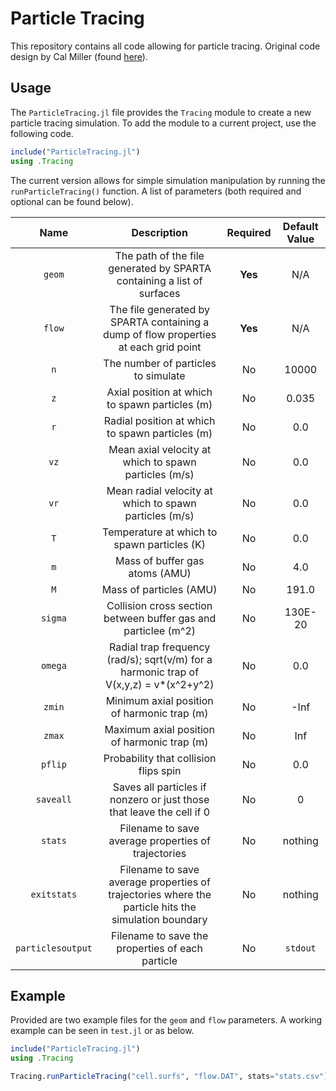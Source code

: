 # Particle Tracing

This repository contains all code allowing for particle tracing.  Original code design by Cal Miller (found [here](https://github.com/cal-miller-harvard/DSMC_Simulations "here")).

## Usage

The `ParticleTracing.jl` file provides the `Tracing` module to create a new particle tracing simulation.  To add the module to a current project, use the following code.

```julia
include("ParticleTracing.jl")
using .Tracing
```

The current version allows for simple simulation manipulation by running the `runParticleTracing()` function.  A list of parameters (both required and optional can be found below).

|  Name | Description  | Required  | Default Value  |
| :------------: | :------------: | :------------: | :------------: |
| `geom`  | The path of the file generated by SPARTA containing a list of surfaces  |  **Yes** | N/A  |
|  `flow` | The file generated by SPARTA containing a dump of flow properties at each grid point  | **Yes**  | N/A  |
| `n`  | The number of particles to simulate  | No | 10000  |
| `z`  | Axial position at which to spawn particles (m)  | No  | 0.035  |
| `r`  | Radial position at which to spawn particles (m) | No  | 0.0  |
|  `vz` | Mean axial velocity at which to spawn particles (m/s)  | No  | 0.0  |
| `vr`  | Mean radial velocity at which to spawn particles (m/s) | No  | 0.0  |
|  `T` | Temperature at which to spawn particles (K)  | No  | 0.0  |
| `m`  | Mass of buffer gas atoms (AMU)  | No  | 4.0  |
| `M`  | Mass of particles (AMU)  | No  | 191.0  |
| `sigma`  | Collision cross section between buffer gas and particlee (m^2)  | No  | 130E-20  |
|  `omega` | Radial trap frequency (rad/s); sqrt(v/m) for a harmonic trap of V(x,y,z) = v*(x^2+y^2) | No  | 0.0  |
| `zmin`  | Minimum axial position of harmonic trap (m)  | No  | -Inf  |
| `zmax`  | Maximum axial position of harmonic trap (m)  | No  | Inf  |
| `pflip`  | Probability that collision flips spin  | No  | 0.0  |
| `saveall` | Saves all particles if nonzero or just those that leave the cell if 0   | No  | 0  |
| `stats`  | Filename to save average properties of trajectories  | No  | nothing  |
| `exitstats`  | Filename to save average properties of trajectories where the particle hits the simulation boundary  | No  | nothing  |
| `particlesoutput` | Filename to save the properties of each particle | No | `stdout` |

## Example

Provided are two example files for the `geom` and `flow` parameters.  A working example can be seen in `test.jl` or as below.

```julia
include("ParticleTracing.jl")
using .Tracing

Tracing.runParticleTracing("cell.surfs", "flow.DAT", stats="stats.csv")
```
